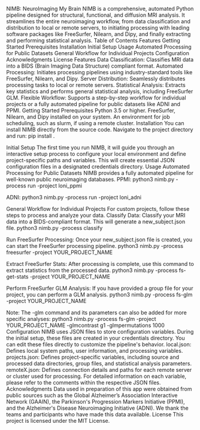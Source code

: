 NIMB: NeuroImaging My Brain
NIMB is a comprehensive, automated Python pipeline designed for structural, functional, and diffusion MRI analysis. It streamlines the entire neuroimaging workflow, from data classification and distribution to local or remote servers, to initiating processing with leading software packages like FreeSurfer, Nilearn, and Dipy, and finally extracting and performing statistical analysis.
Table of Contents
Features
Getting Started
Prerequisites
Installation
Initial Setup
Usage
Automated Processing for Public Datasets
General Workflow for Individual Projects
Configuration
Acknowledgments
License
Features
Data Classification: Classifies MRI data into a BIDS (Brain Imaging Data Structure) compliant format.
Automated Processing: Initiates processing pipelines using industry-standard tools like FreeSurfer, Nilearn, and Dipy.
Server Distribution: Seamlessly distributes processing tasks to local or remote servers.
Statistical Analysis: Extracts key statistics and performs general statistical analysis, including FreeSurfer GLM.
Flexible Workflow: Supports a step-by-step workflow for individual projects or a fully automated pipeline for public datasets like ADNI and PPMI.
Getting Started
Prerequisites
Python 3.5 or higher.
FreeSurfer, Nilearn, and Dipy installed on your system.
An environment for job scheduling, such as slurm, if using a remote cluster.
Installation
You can install NIMB directly from the source code. Navigate to the project directory and run:
pip install .


Initial Setup
The first time you run NIMB, it will guide you through an interactive setup process to configure your local environment and define project-specific paths and variables. This will create essential JSON configuration files in a designated credentials directory.
Usage
Automated Processing for Public Datasets
NIMB provides a fully automated pipeline for well-known public neuroimaging databases.
PPMI:
python3 nimb.py -process run -project loni_ppmi


ADNI:
python3 nimb.py -process run -project loni_adni


General Workflow for Individual Projects
For custom projects, follow these steps to process and analyze your data.
Classify Data: Classify your MRI data into a BIDS-compliant format. This will generate a new_subject.json file.
python3 nimb.py -process classify


Run FreeSurfer Processing: Once your new_subject.json file is created, you can start the FreeSurfer processing pipeline.
python3 nimb.py -process freesurfer -project YOUR_PROJECT_NAME


Extract FreeSurfer Stats: After processing is complete, use this command to extract statistics from the processed data.
python3 nimb.py -process fs-get-stats -project YOUR_PROJECT_NAME


Perform FreeSurfer GLM Analysis: If you have provided a group file for your project, you can perform a GLM analysis.
python3 nimb.py -process fs-glm -project YOUR_PROJECT_NAME


Note: The -glm command and its parameters can also be added for more specific analyses:
python3 nimb.py -process fs-glm -project YOUR_PROJECT_NAME -glmcontrast g1 -glmpermutations 1000
Configuration
NIMB uses JSON files to store configuration variables. During the initial setup, these files are created in your credentials directory. You can edit these files directly to customize the pipeline's behavior.
local.json: Defines local system paths, user information, and processing variables.
projects.json: Defines project-specific variables, including source and processed data directories, group files, and statistical analysis parameters.
remoteX.json: Defines connection details and paths for each remote server or cluster used for processing.
For detailed information on each variable, please refer to the comments within the respective JSON files.
Acknowledgments
Data used in preparation of this app were obtained from public sources such as the Global Alzheimer’s Association Interactive Network (GAAIN), the Parkinson's Progression Markers Initiative (PPMI), and the Alzheimer's Disease Neuroimaging Initiative (ADNI). We thank the teams and participants who have made this data available.
License
This project is licensed under the MIT License.
